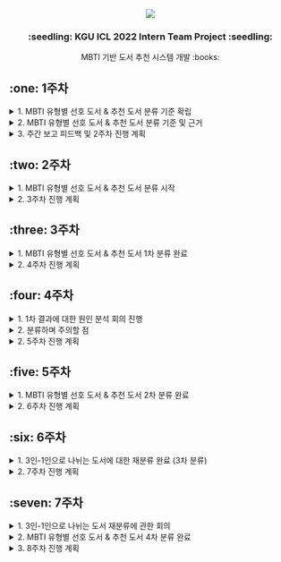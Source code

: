 <div align="center"><img src="https://capsule-render.vercel.app/api?type=waving&color=auto&height=200&section=header&text=KGU%20ICL%202022&fontSize=65"/></div>
<h3 align="center">:seedling: KGU ICL 2022 Intern Team Project :seedling:</h3>
<div align="center">MBTI 기반 도서 추천 시스템 개발 :books:</div>

<h2>:one: 1주차</h2>
<details>
<summary>1. MBTI 유형별 선호 도서 & 추천 도서 분류 기준 확립</summary><br>
    
```
- 1월 18일(수) 회의 진행 (1시간 30분)
- 두 팀의 분류 기준 리딩 후, A팀의 분류 기준을 기반으로 추가 및 수정 사항 토의
- 분류 중 혼동될 만한 사항에 대한 세부 분류 기준 확립
- ex1. 감정을 주제로 하는 책의 경우, T의 단점을 보완할 수 있다면 T 추천 도서로 / F의 단점을 보완할 수 있다면 F 추천 도서로
- ex2. 시를 주제로 하는 책의 경우, 단순히 시를 감상하는 책이라면 P 선호 도서로 / 시를 해석하는 활동이 있다면 J 선호 도서로
```
</details>
<details>
<summary>2. MBTI 유형별 선호 도서 & 추천 도서 분류 기준 및 근거</summary><br>
    
[MBTI 성격 유형별 선호 도서 및 추천 도서 분류 기준 및 근거](https://github.com/SooH-github/ICL2022_MBTI/blob/main/MBTI%20%EC%84%B1%EA%B2%A9%20%EC%9C%A0%ED%98%95%EB%B3%84%20%EC%84%A0%ED%98%B8%20%EB%8F%84%EC%84%9C%20%EB%B0%8F%20%EC%B6%94%EC%B2%9C%20%EB%8F%84%EC%84%9C%20%EB%B6%84%EB%A5%98%20%EA%B8%B0%EC%A4%80%20%EB%B0%8F%20%EA%B7%BC%EA%B1%B0.md)
</details>
<details>
<summary>3. 주간 보고 피드백 및 2주차 진행 계획</summary><br>
    
```
- 2주차부터 데이터셋 구축 시작
- 도서 상세 페이지 속 책 소개, 출판사 서평, Klover 리뷰 등을 참고하여 E/I, S/N, T/F, P/J 각 4 가지 카테고리로 태깅

* 유의 사항
- 분류 기준에 대한 질문은 팀원과 상의해도 되지만, 분류 결과에 대한 질문은 하지 말 것
- 팀원과의 상의 없이 오로지 분류 기준을 따른 본인만의 결정으로 태깅할 것
- 도서 분류 중 의문이 생기는 도서가 있다면 따로 표기한 후, 추후에 토의를 진행할 것
- 도서 분류 중 의문이 생기는 기준이 있을 경우, 다음 회의 때 공유할 것
```
</details>

<h2>:two: 2주차</h2>
<details>
<summary>1. MBTI 유형별 선호 도서 & 추천 도서 분류 시작</summary><br>
    
```
- 모든 팀원이 기준을 습득함에 따라 도서 태깅 시작
- 도서 목록은 A팀의 도서 목록으로 통일
- 현재 평균 38.125% 진행 완료, 다음 주 목요일(2/1)까지 마무리할 것을 목표로 진행 중
```
</details>
<details>
<summary>2. 3주차 진행 계획</summary><br>
    
```
- 200 권에 대한 도서 태깅 마무리 (선호 도서, 추천 도서 합 400 개)
- 의문이 생기는 도서 혹은 기준이 있을 경우, 이에 대한 회의 진행
```
</details>

<h2>:three: 3주차</h2>
<details>
<summary>1. MBTI 유형별 선호 도서 & 추천 도서 1차 분류 완료</summary><br>
    
```
- 모든 팀원이 분류를 완료함에 따라 일치도 검사 진행
- 낮은 일치도에 대한 대안을 모색하기로 결정
```
</details>
<details>
<summary>2. 4주차 진행 계획</summary><br>
    
```
1. 결과에 대한 원인 분석 회의 진행
- 일치도가 낮은 원인은 무엇인지, 어떤 유형에서 낮은 결과를 냈는지 등에 관한 분석

2. 분류 기준에 대한 세부 사항 재확립 회의 진행
- 1에서 발견한 문제점을 토대로 세부 기준을 확립하여 분류 기준 재습득
```
</details>

<h2>:four: 4주차</h2>
<details>
<summary>1. 1차 결과에 대한 원인 분석 회의 진행</summary><br>
    
```
- 2월 6일(월) 회의 진행 (2시간)
- 추가 8 권 분류 후, 상이한 분류에 대한 토의 진행

- 2월 9일(목) 회의 진행 (2시간)
- 8 권 재분류 후, 상이한 분류에 대한 토의 진행
- 분류 기준 중 지나치게 추상적이거나 의미가 모호한 기준을 수정하는 토의 진행
- 추천 도서에 대한 정의 재확립 : 배울 점이 있는 책, 단점이라 칭할 부분에 관한 극복을 도울 책
- 선호 도서 > 추천 도서 (S/N, P/J 온전히 뒤집기)
```
</details>
<details>
<summary>2. 분류하며 주의할 점</summary><br>
    
```
1. 주요 스토리와 부속 스토리를 구분할 것
2. 두 유형 모두에 해당한다면 조금이라도 더 치우친 곳

* 분류할 때 근거를 찾는 순서
1. 작가의 의도가 있다면, 작가의 의도를 파악한 후 분류
2. 작가의 의도에 담기지 않은 내용은 키워드 및 요소를 파악한 후 분류
3. 작가의 의도가 없다면, 키워드 및 스토리만 파악한 후 분류 (작가의 의도를 스스로 판단하지 말 것)
```
</details>
<details>
<summary>2. 5주차 진행 계획</summary><br>
    
```
1. 200권에 대한 2 차 태깅 시작 (~ 15일 목표)
2. 2 차 분류에 대한 일치도 검사 진행
```
</details>

<h2>:five: 5주차</h2>
<details>
<summary>1. MBTI 유형별 선호 도서 & 추천 도서 2차 분류 완료</summary><br>
    
```
- 모든 팀원이 분류를 완료함에 따라 일치도 검사 진행
- 8 가지 유형에 대한 일치도는 현저히 상승했으나, 16 가지 유형에 대한 일치도는 아직 높지 않음
```
</details>
<details>
<summary>2. 6주차 진행 계획</summary><br>
    
```
3인-1인으로 나뉘는 도서에 대한 재분류 진행
- 개인의 오류 탓인지, 분류 기준의 모호함 탓인지 알아 보기 위함
```
</details>

<h2>:six: 6주차</h2>
<details>
<summary>1. 3인-1인으로 나뉘는 도서에 대한 재분류 완료 (3차 분류)</summary><br>
    
```
- 모든 팀원이 분류를 완료함에 따라 일치도 검사 진행
- 선호 도서에 대한 일치도는 상승했으나, 추천 도서에 대한 일치도는 미비함
```
</details>
<details>
<summary>2. 7주차 진행 계획</summary><br>
    
```
1. 3인-1인으로 나뉘는 도서 재분류에 관한 회의 진행
- 필요 시, 분류 기준 수정 회의 진행

2. 회의 결과를 토대로 재분류 진행 및 일치도 검사 진행 (~ 3/1 목표)
```
</details>

<h2>:seven: 7주차</h2>
<details>
<summary>1. 3인-1인으로 나뉘는 도서 재분류에 관한 회의 </summary><br>
    
```
- 개인별로 입장이 달랐던 기준에 대해 토의 후 기준점 찾기 완료
- 추가 설명이 필요한 기준 새롭게 생성 (F 선호 / T 추천)
“예로부터 전해 내려와 사람들로 하여금 동감을 얻고 교훈을 주는 속담, 성어 등에 관한 책”
```
</details>
<details>
<summary>2. MBTI 유형별 선호 도서 & 추천 도서 4차 분류 완료</summary><br>
    
```
- 모든 팀원이 분류를 완료함에 따라 일치도 검사 진행
- 선호 도서에와 추천 도서에 대한 일치도가 현저히 상승
```
</details>
<details>
<summary>3. 8주차 진행 계획</summary><br>
    
```
1. 2인-2인으로 나뉘는 도서에 대한 재분류 진행 (5차 분류)
- 4차 분류를 통해 다시 습득한 기준 & 새롭게 추가된 기준을 토대로 분류하면 4차 분류 결과와 같이 대폭 상승할 것을 기대

2. 일치도 검사 진행 (~ 3/8 목표)
```
</details>
